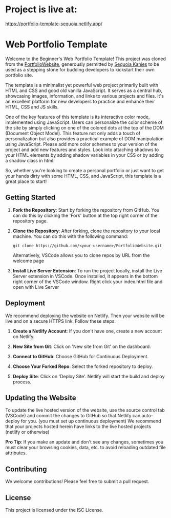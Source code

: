 # Project is live at:
https://portfolio-template-sequoia.netlify.app/


# Web Portfolio Template

Welcome to the Beginner's Web Portfolio Template! This project was cloned from the [PortfolioWebsite]( https://github.com/ScrumMasterSequoia/PortfolioWebsite), generously permitted by [Sequoia Kanies](https://github.com/ScrumMasterSequoia) to be used as a stepping stone for budding developers to kickstart their own portfolio site.

The template is a minimalist yet powerful web project primarily built with HTML and CSS and good old vanilla JavaScript. It serves as a central hub, showcasing images, information, and links to various projects and files. It's an excellent platform for new developers to practice and enhance their HTML, CSS and JS skills.

One of the key features of this template is its interactive color mode, implemented using JavaScript. Users can personalize the color scheme of the site by simply clicking on one of the colored dots at the top of the DOM (Document Object Model). This feature not only adds a touch of personalization but also provides a practical example of DOM manipulation using JavaScript. Please add more color schemes to your version of the project and add new features and styles. Look into attaching shadows to your HTML elements by adding shadow variables in your CSS or by adding a shadow class in html.

So, whether you're looking to create a personal portfolio or just want to get your hands dirty with some HTML, CSS, and JavaScript, this template is a great place to start!

## Getting Started

1. **Fork the Repository**: Start by forking the repository from GitHub. You can do this by clicking the 'Fork' button at the top right corner of the repository page.

2. **Clone the Repository**: After forking, clone the repository to your local machine. You can do this with the following command:
    ```
    git clone https://github.com/<your-username>/PortfolioWebsite.git
    ```

    Alternatively, VSCode allows you to clone repos by URL from the welcome page

3. **Install Live Server Extension**: To run the project locally, install the Live Server extension in VSCode. Once installed, it appears in the bottom right corner of the VSCode window. Right click your index.html file and open with Live Server

## Deployment

We recommend deploying the website on Netlify. Then your website will be live and on a secure HTTPS link. Follow these steps:

1. **Create a Netlify Account**: If you don't have one, create a new account on Netlify.

2. **New Site from Git**: Click on 'New site from Git' on the dashboard.

3. **Connect to GitHub**: Choose GitHub for Continuous Deployment.

4. **Choose Your Forked Repo**: Select the forked repository to deploy.

5. **Deploy Site**: Click on 'Deploy Site'. Netlify will start the build and deploy process.

## Updating the Website

To update the live hosted version of the website, use the source control tab (VSCode) and commit the changes to GitHub so that Netlify can auto-deploy for you. (you must set up continuous deployment)
We recommend that your projects hosted herein have links to the live hosted projects (netlify or otherwise)

**Pro Tip**: If you make an update and don't see any changes, sometimes you must clear your browsing cookies, data, etc. to avoid reloading outdated file attributes.

## Contributing

We welcome contributions! Please feel free to submit a pull request.

## License

This project is licensed under the ISC License.


